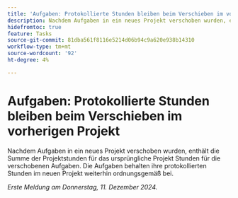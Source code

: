 ```yaml
---
title: 'Aufgaben: Protokollierte Stunden bleiben beim Verschieben im vorherigen Projekt'
description: Nachdem Aufgaben in ein neues Projekt verschoben wurden, enthält die Summe der Projektstunden für das ursprüngliche Projekt Stunden für die verschobenen Aufgaben. Die Aufgaben behalten ihre protokollierten Stunden im neuen Projekt weiterhin ordnungsgemäß bei.
hidefromtoc: true
feature: Tasks
source-git-commit: 81dba561f8116e5214d06b94c9a620e938b14310
workflow-type: tm+mt
source-wordcount: '92'
ht-degree: 4%

---
```


# Aufgaben: Protokollierte Stunden bleiben beim Verschieben im vorherigen Projekt

Nachdem Aufgaben in ein neues Projekt verschoben wurden, enthält die Summe der Projektstunden für das ursprüngliche Projekt Stunden für die verschobenen Aufgaben. Die Aufgaben behalten ihre protokollierten Stunden im neuen Projekt weiterhin ordnungsgemäß bei.

_Erste Meldung am Donnerstag, 11. Dezember 2024._
